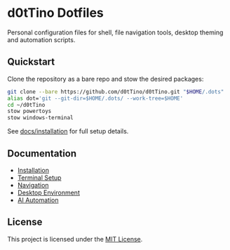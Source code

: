 # d0tTino Dotfiles

Personal configuration files for shell, file navigation tools, desktop theming and automation scripts.

## Quickstart

Clone the repository as a bare repo and stow the desired packages:

```bash
git clone --bare https://github.com/d0tTino/d0tTino.git "$HOME/.dots"
alias dot='git --git-dir=$HOME/.dots/ --work-tree=$HOME'
cd ~/d0tTino
stow powertoys
stow windows-terminal
```

See [docs/installation](docs/installation.md) for full setup details.

## Documentation

- [Installation](docs/installation.md)
- [Terminal Setup](docs/terminal.md)
- [Navigation](docs/navigation.md)
- [Desktop Environment](docs/desktop.md)
- [AI Automation](docs/ai-automation.md)

## License

This project is licensed under the [MIT License](LICENSE).
